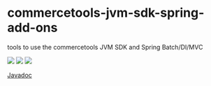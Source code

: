 # commercetools-jvm-sdk-spring-add-ons
tools to use the commercetools JVM SDK and Spring Batch/DI/MVC

[![][travis img]][travis]
[![][maven img]][maven]
[![][license img]][license]

[Javadoc](http://sphereio.github.io/commercetools-jvm-sdk-spring-add-ons/)

[travis]:https://travis-ci.org/sphereio/commercetools-jvm-sdk-spring-add-ons
[travis img]:https://travis-ci.org/sphereio/commercetools-jvm-sdk-spring-add-ons.svg?branch=master

[maven]:http://search.maven.org/#search|gav|1|g:"com.commercetools.sdk.jvm.spring"%20AND%20a:"commercetools-spring-batch-add-ons"
[maven img]:https://maven-badges.herokuapp.com/maven-central/com.commercetools.sdk.jvm.spring/commercetools-spring-batch-add-ons/badge.svg

[license]:LICENSE.md
[license img]:https://img.shields.io/badge/License-Apache%202-blue.svg

